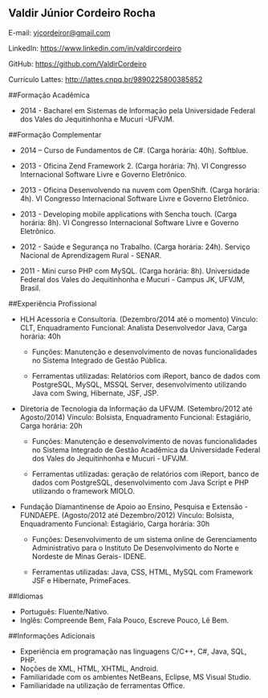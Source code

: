 ## Valdir Júnior Cordeiro Rocha

E-mail: vjcordeiror@gmail.com

LinkedIn: https://www.linkedin.com/in/valdircordeiro

GitHub: https://github.com/ValdirCordeiro

Currículo Lattes: http://lattes.cnpq.br/9890225800385852

##Formação Acadêmica

* 2014 - Bacharel em Sistemas de Informação pela Universidade Federal dos Vales do Jequitinhonha e Mucuri -UFVJM.

##Formação Complementar

* 2014 – Curso de Fundamentos de C#. (Carga horária: 40h). 
Softblue.

* 2013 - Oficina Zend Framework 2. (Carga horária: 7h). 
VI Congresso Internacional Software Livre e Governo Eletrônico.

* 2013 - Oficina Desenvolvendo na nuvem com OpenShift. (Carga horária: 4h). 
VI Congresso Internacional Software Livre e Governo Eletrônico.

* 2013 - Developing mobile applications with Sencha touch. (Carga horária: 8h). 
VI Congresso Internacional Software Livre e Governo Eletrônico.

* 2012 - Saúde e Segurança no Trabalho. (Carga horária: 24h). 
Serviço Nacional de Aprendizagem Rural - SENAR.

* 2011 - Mini curso PHP com MySQL. (Carga horária: 8h). 
Universidade Federal dos Vales do Jequitinhonha e Mucuri - Campus JK, UFVJM, Brasil.


##Experiência Profissional

* HLH Acessoria e Consultoria. (Dezembro/2014 até o momento) 
Vínculo: CLT, Enquadramento Funcional: Analista Desenvolvedor Java, Carga horária: 40h 
	- Funções: Manutenção e desenvolvimento de novas funcionalidades no Sistema Integrado de Gestão Pública.
	
	- Ferramentas utilizadas: Relatórios com iReport, banco de dados com PostgreSQL, MySQL, MSSQL Server, desenvolvimento utilizando Java com Swing, Hibernate, JSF, JSP.

* Diretoria de Tecnologia da Informação da UFVJM. (Setembro/2012 até Agosto/2014) 
Vínculo: Bolsista, Enquadramento Funcional: Estagiário, Carga horária: 20h 

	- Funções: Manutenção e desenvolvimento de novas funcionalidades no Sistema Integrado de Gestão Acadêmica da Universidade Federal dos Vales do Jequitinhonha e Mucuri - UFVJM.
	
	- Ferramentas utilizadas: geração de relatórios com iReport, banco de dados com PostgreSQL, desenvolvimento com Java Script e PHP utilizando o framework MIOLO.

* Fundação Diamantinense de Apoio ao Ensino, Pesquisa e Extensão - FUNDAEPE. (Agosto/2012 até Dezembro/2012) 
Vínculo: Bolsista, Enquadramento Funcional: Estagiário, Carga horária: 30h 

	- Funções: Desenvolvimento de um sistema online de Gerenciamento Administrativo para o Instituto De Desenvolvimento do Norte e Nordeste de Minas Gerais- IDENE.

	- Ferramentas utilizadas: Java, CSS, HTML, MySQL com Framework JSF e Hibernate, PrimeFaces.

##Idiomas
	
* Português: Fluente/Nativo.
* Inglês: Compreende Bem, Fala Pouco, Escreve Pouco, Lê Bem.

##Informações Adicionais

* Experiência em programação nas linguagens C/C++, C#, Java, SQL, PHP.
* Noções de XML, HTML, XHTML, Android.
* Familiaridade com os ambientes NetBeans, Eclipse, MS Visual Studio.
* Familiaridade na utilização de ferramentas Office.


